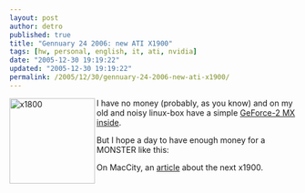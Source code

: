 ```yaml
---
layout: post
author: detro
published: true
title: "Gennuary 24 2006: new ATI X1900"
tags: [hw, personal, english, it, ati, nvidia]
date: "2005-12-30 19:19:22"
updated: "2005-12-30 19:19:22"
permalink: /2005/12/30/gennuary-24-2006-new-ati-x1900/
---
```


<img width="150" align="left" alt="x1800" title="x1800" src="http://www.wpc-fr.net/images/articles/ati-x1800-le-concurrent-du-7800-gtx-en-test/x1800.jpg" />I have no money (probably, as you know) and on my old and noisy linux-box have a simple <a target="_blank" href="http://images.google.it/images?svnum=10&hl=it&lr=&q=geforce+2+mx&btnG=Cerca">GeForce-2 MX inside</a>.

But I hope a day to have enough money for a MONSTER like this:

On MacCity, an <a target="_blank" href="http://www.macitynet.it/macity/aA23432/index.shtml">article</a> about the next x1900.
